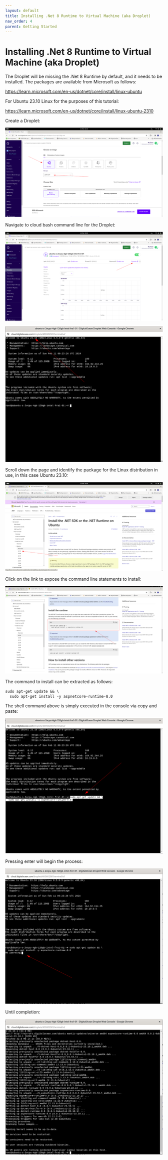 ```yaml
---
layout: default
title: Installing .Net 8 Runtime to Virtual Machine (aka Droplet)
nav_order: 4
parent: Getting Started
---
```


# Installing .Net 8 Runtime to Virtual Machine (aka Droplet)

The Droplet will be missing the .Net 8 Runtime by default, and it needs to be installed.  The packages are available from Microsoft as follows:

https://learn.microsoft.com/en-us/dotnet/core/install/linux-ubuntu

For Ubuntu 23.10 Linux for the purposes of this tutorial:

https://learn.microsoft.com/en-us/dotnet/core/install/linux-ubuntu-2310

Create a Droplet:

![Image](ExampleOfLatestVersion.png)

Navigate to cloud bash command line for the Droplet:

![Image](HowToGetToConsole.png)

![Image](LinuxVersion.png)

Scroll down the page and identify the package for the Linux distribution in use,  in this case  Ubuntu 23.10:

![Image](LocationOfUbuntuLink.png)

Click on the link to expose the command line statements to install:

![Image](LocationOfInstallRuntime.png)

The command to install can be extracted as follows:

```shell
sudo apt-get update && \
  sudo apt-get install -y aspnetcore-runtime-8.0
```

The shell command above is simply executed in the console via copy and paste:

![Image](CopyAndPasteToBash.png)

Pressing enter will begin the process:

![Image](Working.png)

Until completion:

![Completion.png](Completion.png)
